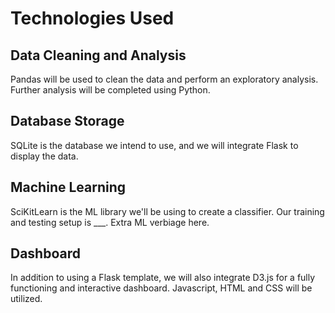 # Technologies Used
## Data Cleaning and Analysis
Pandas will be used to clean the data and perform an exploratory analysis. Further analysis will be completed using Python.

## Database Storage
SQLite is the database we intend to use, and we will integrate Flask to display the data.

## Machine Learning
SciKitLearn is the ML library we'll be using to create a classifier. Our training and testing setup is ___. Extra ML verbiage here.

## Dashboard
In addition to using a Flask template, we will also integrate D3.js for a fully functioning and interactive dashboard. Javascript, HTML and CSS will be utilized.
